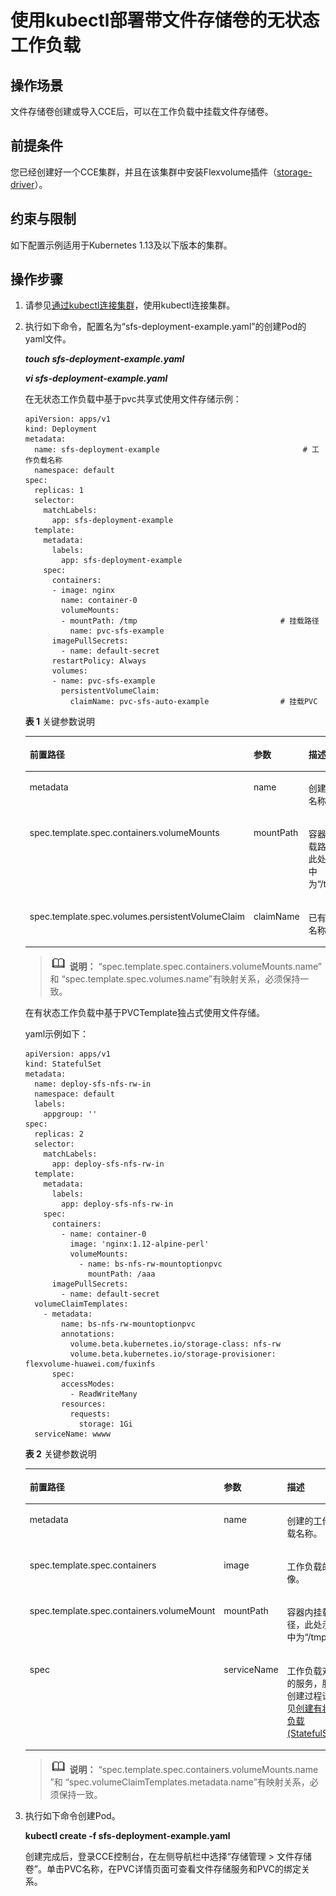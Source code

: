 # 使用kubectl部署带文件存储卷的无状态工作负载<a name="cce_01_0320"></a>

## 操作场景<a name="section1062914713566"></a>

文件存储卷创建或导入CCE后，可以在工作负载中挂载文件存储卷。

## 前提条件<a name="section1640173074515"></a>

您已经创建好一个CCE集群，并且在该集群中安装Flexvolume插件（[storage-driver](storage-driver（系统资源插件-必装）.md)）。

## 约束与限制<a name="section946015116135"></a>

如下配置示例适用于Kubernetes 1.13及以下版本的集群。

## 操作步骤<a name="section1530655595611"></a>

1.  请参见[通过kubectl连接集群](通过kubectl连接集群.md)，使用kubectl连接集群。
2.  执行如下命令，配置名为“sfs-deployment-example.yaml”的创建Pod的yaml文件。

    **_touch sfs-deployment-example.yaml_**

    **_vi sfs-deployment-example.yaml_**

    在无状态工作负载中基于pvc共享式使用文件存储示例：

    ```
    apiVersion: apps/v1 
    kind: Deployment 
    metadata: 
      name: sfs-deployment-example                                # 工作负载名称
      namespace: default 
    spec: 
      replicas: 1 
      selector: 
        matchLabels: 
          app: sfs-deployment-example 
      template: 
        metadata: 
          labels: 
            app: sfs-deployment-example 
        spec: 
          containers: 
          - image: nginx 
            name: container-0 
            volumeMounts: 
            - mountPath: /tmp                                # 挂载路径
              name: pvc-sfs-example 
          imagePullSecrets:
            - name: default-secret
          restartPolicy: Always 
          volumes: 
          - name: pvc-sfs-example 
            persistentVolumeClaim: 
              claimName: pvc-sfs-auto-example                # 挂载PVC
    ```

    **表 1**  关键参数说明

    <a name="table397913279106"></a>
    <table><thead align="left"><tr id="row119803273101"><th class="cellrowborder" valign="top" width="38.24%" id="mcps1.2.4.1.1"><p id="p1615192114317"><a name="p1615192114317"></a><a name="p1615192114317"></a>前置路径</p>
    </th>
    <th class="cellrowborder" valign="top" width="16.91%" id="mcps1.2.4.1.2"><p id="p12980132717103"><a name="p12980132717103"></a><a name="p12980132717103"></a>参数</p>
    </th>
    <th class="cellrowborder" valign="top" width="44.85%" id="mcps1.2.4.1.3"><p id="p7981172710104"><a name="p7981172710104"></a><a name="p7981172710104"></a>描述</p>
    </th>
    </tr>
    </thead>
    <tbody><tr id="row99818271102"><td class="cellrowborder" valign="top" width="38.24%" headers="mcps1.2.4.1.1 "><p id="p2151921153117"><a name="p2151921153117"></a><a name="p2151921153117"></a>metadata</p>
    </td>
    <td class="cellrowborder" valign="top" width="16.91%" headers="mcps1.2.4.1.2 "><p id="p345291413122"><a name="p345291413122"></a><a name="p345291413122"></a>name</p>
    </td>
    <td class="cellrowborder" valign="top" width="44.85%" headers="mcps1.2.4.1.3 "><p id="p119811427161017"><a name="p119811427161017"></a><a name="p119811427161017"></a>创建的Pod名称。</p>
    </td>
    </tr>
    <tr id="row15983132715104"><td class="cellrowborder" valign="top" width="38.24%" headers="mcps1.2.4.1.1 "><p id="p8151102118311"><a name="p8151102118311"></a><a name="p8151102118311"></a>spec.template.spec.containers.volumeMounts</p>
    </td>
    <td class="cellrowborder" valign="top" width="16.91%" headers="mcps1.2.4.1.2 "><p id="p18404174281219"><a name="p18404174281219"></a><a name="p18404174281219"></a>mountPath</p>
    </td>
    <td class="cellrowborder" valign="top" width="44.85%" headers="mcps1.2.4.1.3 "><p id="p2098372713107"><a name="p2098372713107"></a><a name="p2098372713107"></a>容器内挂载路径，此处示例中为<span class="uicontrol" id="uicontrol7512144151615"><a name="uicontrol7512144151615"></a><a name="uicontrol7512144151615"></a>“/tmp”</span>。</p>
    </td>
    </tr>
    <tr id="row188911550183213"><td class="cellrowborder" valign="top" width="38.24%" headers="mcps1.2.4.1.1 "><p id="p425991613812"><a name="p425991613812"></a><a name="p425991613812"></a>spec.template.spec.volumes.persistentVolumeClaim</p>
    </td>
    <td class="cellrowborder" valign="top" width="16.91%" headers="mcps1.2.4.1.2 "><p id="p14319143031212"><a name="p14319143031212"></a><a name="p14319143031212"></a>claimName</p>
    </td>
    <td class="cellrowborder" valign="top" width="44.85%" headers="mcps1.2.4.1.3 "><p id="p18319530131211"><a name="p18319530131211"></a><a name="p18319530131211"></a>已有PVC名称。</p>
    </td>
    </tr>
    </tbody>
    </table>

    >![](public_sys-resources/icon-note.gif) **说明：** 
    >“spec.template.spec.containers.volumeMounts.name” 和 “spec.template.spec.volumes.name”有映射关系，必须保持一致。

    在有状态工作负载中基于PVCTemplate独占式使用文件存储。

    yaml示例如下：

    ```
    apiVersion: apps/v1
    kind: StatefulSet
    metadata:
      name: deploy-sfs-nfs-rw-in
      namespace: default
      labels:
        appgroup: ''
    spec:
      replicas: 2
      selector:
        matchLabels:
          app: deploy-sfs-nfs-rw-in
      template:
        metadata:
          labels:
            app: deploy-sfs-nfs-rw-in
        spec:
          containers:
            - name: container-0
              image: 'nginx:1.12-alpine-perl'
              volumeMounts:
                - name: bs-nfs-rw-mountoptionpvc
                  mountPath: /aaa
          imagePullSecrets:
            - name: default-secret
      volumeClaimTemplates:
        - metadata:
            name: bs-nfs-rw-mountoptionpvc
            annotations:
              volume.beta.kubernetes.io/storage-class: nfs-rw
              volume.beta.kubernetes.io/storage-provisioner: flexvolume-huawei.com/fuxinfs
          spec:
            accessModes:
              - ReadWriteMany
            resources:
              requests:
                storage: 1Gi
      serviceName: wwww
    ```

    **表 2**  关键参数说明

    <a name="table14312339123018"></a>
    <table><thead align="left"><tr id="row8312153953015"><th class="cellrowborder" valign="top" width="30.45%" id="mcps1.2.4.1.1"><p id="p1237415107350"><a name="p1237415107350"></a><a name="p1237415107350"></a>前置路径</p>
    </th>
    <th class="cellrowborder" valign="top" width="18.04%" id="mcps1.2.4.1.2"><p id="p11312143923015"><a name="p11312143923015"></a><a name="p11312143923015"></a>参数</p>
    </th>
    <th class="cellrowborder" valign="top" width="51.51%" id="mcps1.2.4.1.3"><p id="p13313153914304"><a name="p13313153914304"></a><a name="p13313153914304"></a>描述</p>
    </th>
    </tr>
    </thead>
    <tbody><tr id="row1031311395306"><td class="cellrowborder" valign="top" width="30.45%" headers="mcps1.2.4.1.1 "><p id="p137431017353"><a name="p137431017353"></a><a name="p137431017353"></a>metadata</p>
    </td>
    <td class="cellrowborder" valign="top" width="18.04%" headers="mcps1.2.4.1.2 "><p id="p10313203914303"><a name="p10313203914303"></a><a name="p10313203914303"></a>name</p>
    </td>
    <td class="cellrowborder" valign="top" width="51.51%" headers="mcps1.2.4.1.3 "><p id="p2313133916301"><a name="p2313133916301"></a><a name="p2313133916301"></a>创建的工作负载名称。</p>
    </td>
    </tr>
    <tr id="row731393993011"><td class="cellrowborder" valign="top" width="30.45%" headers="mcps1.2.4.1.1 "><p id="p237441033513"><a name="p237441033513"></a><a name="p237441033513"></a>spec.template.spec.containers</p>
    </td>
    <td class="cellrowborder" valign="top" width="18.04%" headers="mcps1.2.4.1.2 "><p id="p143141539123014"><a name="p143141539123014"></a><a name="p143141539123014"></a>image</p>
    </td>
    <td class="cellrowborder" valign="top" width="51.51%" headers="mcps1.2.4.1.3 "><p id="p1231423983016"><a name="p1231423983016"></a><a name="p1231423983016"></a>工作负载的镜像。</p>
    </td>
    </tr>
    <tr id="row33147398308"><td class="cellrowborder" valign="top" width="30.45%" headers="mcps1.2.4.1.1 "><p id="p1237431018356"><a name="p1237431018356"></a><a name="p1237431018356"></a>spec.template.spec.containers.volumeMount</p>
    </td>
    <td class="cellrowborder" valign="top" width="18.04%" headers="mcps1.2.4.1.2 "><p id="p18314439163011"><a name="p18314439163011"></a><a name="p18314439163011"></a>mountPath</p>
    </td>
    <td class="cellrowborder" valign="top" width="51.51%" headers="mcps1.2.4.1.3 "><p id="p20314183973011"><a name="p20314183973011"></a><a name="p20314183973011"></a>容器内挂载路径，此处示例中为<span class="uicontrol" id="uicontrol8314239143013"><a name="uicontrol8314239143013"></a><a name="uicontrol8314239143013"></a>“/tmp”</span>。</p>
    </td>
    </tr>
    <tr id="row931415398304"><td class="cellrowborder" valign="top" width="30.45%" headers="mcps1.2.4.1.1 "><p id="p13374111053511"><a name="p13374111053511"></a><a name="p13374111053511"></a>spec</p>
    </td>
    <td class="cellrowborder" valign="top" width="18.04%" headers="mcps1.2.4.1.2 "><p id="p1731415391302"><a name="p1731415391302"></a><a name="p1731415391302"></a>serviceName</p>
    </td>
    <td class="cellrowborder" valign="top" width="51.51%" headers="mcps1.2.4.1.3 "><p id="p163146397302"><a name="p163146397302"></a><a name="p163146397302"></a>工作负载对应的服务，服务创建过程请参见<a href="创建有状态负载(StatefulSet).md">创建有状态负载(StatefulSet)</a>。</p>
    </td>
    </tr>
    </tbody>
    </table>

    >![](public_sys-resources/icon-note.gif) **说明：** 
    >“spec.template.spec.containers.volumeMounts.name ”和 “spec.volumeClaimTemplates.metadata.name”有映射关系，必须保持一致。

3.  执行如下命令创建Pod。

    **kubectl create -f sfs-deployment-example.yaml**

    创建完成后，登录CCE控制台，在左侧导航栏中选择“存储管理 \> 文件存储卷”。单击PVC名称，在PVC详情页面可查看文件存储服务和PVC的绑定关系。


